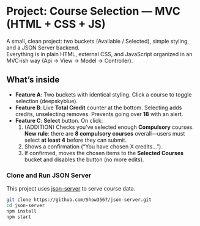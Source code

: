 # Project: Course Selection — MVC (HTML + CSS + JS)

A small, clean project: two buckets (Available / Selected), simple styling, and a JSON Server backend.  
Everything is in plain HTML, external CSS, and JavaScript organized in an MVC-ish way (Api → View → Model → Controller).

## What’s inside
- **Feature A**: Two buckets with identical styling. Click a course to toggle selection (deepskyblue).
- **Feature B**: Live **Total Credit** counter at the bottom. Selecting adds credits, unselecting removes. Prevents going over **18** with an alert.
- **Feature C**: **Select** button. On click:
  1) (ADDITION) Checks you’ve selected enough **Compulsory** courses.  
     **New rule**: there are **8 compulsory courses** overall—users must select **at least 4** before they can submit.
  2) Shows a confirmation (“You have chosen X credits…”).  
  3) If confirmed, moves the chosen items to the **Selected Courses** bucket and disables the button (no more edits).

### Clone and Run JSON Server
This project uses [json-server](https://github.com/Show3567/json-server) to serve course data.
```bash
git clone https://github.com/Show3567/json-server.git
cd json-server
npm install
npm start
